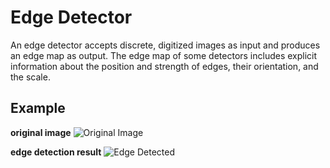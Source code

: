 # Edge Detector
An edge detector accepts discrete, digitized images as input and produces an edge map as
output. The edge map of some detectors includes explicit information about the position and
strength of edges, their orientation, and the scale.

## Example
**original image**
![Original Image](Edge_Detection/1.png)

**edge detection result**
![Edge Detected](Edge_Detection/Figure_1.png)
